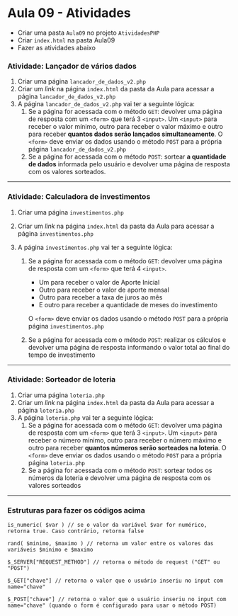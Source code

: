 # Aula 09 - Atividades

- Criar uma pasta `Aula09` no projeto `AtividadesPHP`
- Criar `index.html` na pasta Aula09
- Fazer as atividades abaixo

### Atividade: Lançador de vários dados

1. Criar uma página `lancador_de_dados_v2.php`
2. Criar um *link* na página `index.html` da pasta da Aula para acessar a página `lancador_de_dados_v2.php`
3. A página `lancador_de_dados_v2.php` vai ter a seguinte lógica:
   1. Se a página for acessada com o método `GET`: devolver uma página de resposta com um `<form>` que terá 3 `<input>`. Um `<input>` para receber o valor mínimo, outro para receber o valor máximo e outro para receber **quantos dados serão lançados simultaneamente**. O `<form>` deve enviar os dados usando o método `POST` para a própria página `lancador_de_dados_v2.php`
   2. Se a página for acessada com o método `POST`: sortear **a quantidade de dados** informada pelo usuário e devolver uma página de resposta com os valores sorteados.

---



### Atividade: Calculadora de investimentos 

1. Criar uma página `investimentos.php`

2. Criar um *link* na página `index.html` da pasta da Aula para acessar a página `investimentos.php`

3. A página `investimentos.php` vai ter a seguinte lógica:

   1. Se a página for acessada com o método `GET`: devolver uma página de resposta com um `<form>` que terá 4 `<input>`. 

      - Um para receber o valor de Aporte Inicial
      - Outro para receber o valor de aporte mensal
      - Outro para receber a taxa de juros ao mês
      - E outro para receber a quantidade de meses do investimento

      O `<form>` deve enviar os dados usando o método `POST` para a própria página `investimentos.php`

   2. Se a página for acessada com o método `POST`: realizar os cálculos e devolver uma página de resposta informando o valor total ao final do tempo de investimento

   

---



### Atividade: Sorteador de loteria

1. Criar uma página `loteria.php`
2. Criar um *link* na página `index.html` da pasta da Aula para acessar a página `loteria.php`
3. A página `loteria.php` vai ter a seguinte lógica:
   1. Se a página for acessada com o método `GET`: devolver uma página de resposta com um `<form>` que terá 3 `<input>`. Um `<input>` para receber o número mínimo, outro para receber o número máximo e outro para receber **quantos números serão sorteados na loteria**. O `<form>` deve enviar os dados usando o método `POST` para a própria página `loteria.php`
   2. Se a página for acessada com o método `POST`: sortear todos os números da loteria e devolver uma página de resposta com os valores sorteados



---



### Estruturas para fazer os códigos acima

```php+HTML
is_numeric( $var ) // se o valor da variável $var for numérico, retorna true. Caso contrário, retorna false

rand( $minimo, $maximo ) // retorna um valor entre os valores das variáveis $minimo e $maximo

$_SERVER["REQUEST_METHOD"] // retorna o método do request ("GET" ou "POST")

$_GET["chave"] // retorna o valor que o usuário inseriu no input com name="chave"

$_POST["chave"] // retorna o valor que o usuário inseriu no input com name="chave" (quando o form é configurado para usar o método POST)
```


